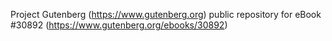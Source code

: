 Project Gutenberg (https://www.gutenberg.org) public repository for eBook #30892 (https://www.gutenberg.org/ebooks/30892)
